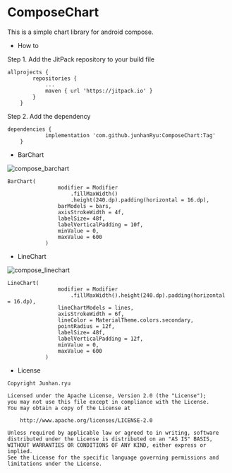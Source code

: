 # ComposeChart

This is a simple chart library for android compose.


* How to

Step 1. Add the JitPack repository to your build file
```
allprojects {
		repositories {
			...
			maven { url 'https://jitpack.io' }
		}
	}
```

Step 2. Add the dependency
```
dependencies {
	        implementation 'com.github.junhanRyu:ComposeChart:Tag'
	}
```


* BarChart

![compose_barchart](https://user-images.githubusercontent.com/24242836/152200463-acd1ff1e-7b57-40c4-a062-f05c510a9cc8.PNG)

```
BarChart(
                modifier = Modifier
                    .fillMaxWidth()
                    .height(240.dp).padding(horizontal = 16.dp),
                barModels = bars,
                axisStrokeWidth = 4f,
                labelSize= 48f,
                labelVerticalPadding = 10f,
                minValue = 0,
                maxValue = 600
            )
```

* LineChart

![compose_linechart](https://user-images.githubusercontent.com/24242836/152200503-76555f10-e61e-4bda-ac51-c38a1d2dcec5.PNG)

```
LineChart(
                modifier = Modifier
                    .fillMaxWidth().height(240.dp).padding(horizontal = 16.dp),
                lineChartModels = lines,
                axisStrokeWidth = 6f,
                lineColor = MaterialTheme.colors.secondary,
                pointRadius = 12f,
                labelSize= 48f,
                labelVerticalPadding = 12f,
                minValue = 0,
                maxValue = 600
            )
```

* License

```
Copyright Junhan.ryu

Licensed under the Apache License, Version 2.0 (the "License");
you may not use this file except in compliance with the License.
You may obtain a copy of the License at

    http://www.apache.org/licenses/LICENSE-2.0

Unless required by applicable law or agreed to in writing, software
distributed under the License is distributed on an "AS IS" BASIS,
WITHOUT WARRANTIES OR CONDITIONS OF ANY KIND, either express or implied.
See the License for the specific language governing permissions and
limitations under the License.
```
